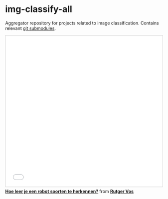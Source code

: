 # img-classify-all
Aggregator repository for projects related to image classification. Contains relevant [git submodules](https://git-scm.com/book/en/v2/Git-Tools-Submodules).

<iframe src="//www.slideshare.net/slideshow/embed_code/key/5BYl5URIJw7Td9" width="595" height="485" frameborder="0" marginwidth="0" marginheight="0" scrolling="no" style="border:1px solid #CCC; border-width:1px; margin-bottom:5px; max-width: 100%;" allowfullscreen> </iframe> <div style="margin-bottom:5px"> <strong> <a href="//www.slideshare.net/rvosa/hoe-leer-je-een-robot-soorten-te-herkennen" title="Hoe leer je een robot soorten te herkennen?" target="_blank">Hoe leer je een robot soorten te herkennen?</a> </strong> from <strong><a href="//www.slideshare.net/rvosa" target="_blank">Rutger Vos</a></strong> </div>
